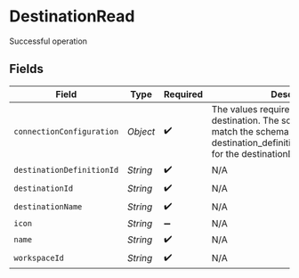 # DestinationRead

Successful operation


## Fields

| Field                                                                                                                                                                          | Type                                                                                                                                                                           | Required                                                                                                                                                                       | Description                                                                                                                                                                    |
| ------------------------------------------------------------------------------------------------------------------------------------------------------------------------------ | ------------------------------------------------------------------------------------------------------------------------------------------------------------------------------ | ------------------------------------------------------------------------------------------------------------------------------------------------------------------------------ | ------------------------------------------------------------------------------------------------------------------------------------------------------------------------------ |
| `connectionConfiguration`                                                                                                                                                      | *Object*                                                                                                                                                                       | :heavy_check_mark:                                                                                                                                                             | The values required to configure the destination. The schema for this must match the schema return by destination_definition_specifications/get for the destinationDefinition. |
| `destinationDefinitionId`                                                                                                                                                      | *String*                                                                                                                                                                       | :heavy_check_mark:                                                                                                                                                             | N/A                                                                                                                                                                            |
| `destinationId`                                                                                                                                                                | *String*                                                                                                                                                                       | :heavy_check_mark:                                                                                                                                                             | N/A                                                                                                                                                                            |
| `destinationName`                                                                                                                                                              | *String*                                                                                                                                                                       | :heavy_check_mark:                                                                                                                                                             | N/A                                                                                                                                                                            |
| `icon`                                                                                                                                                                         | *String*                                                                                                                                                                       | :heavy_minus_sign:                                                                                                                                                             | N/A                                                                                                                                                                            |
| `name`                                                                                                                                                                         | *String*                                                                                                                                                                       | :heavy_check_mark:                                                                                                                                                             | N/A                                                                                                                                                                            |
| `workspaceId`                                                                                                                                                                  | *String*                                                                                                                                                                       | :heavy_check_mark:                                                                                                                                                             | N/A                                                                                                                                                                            |